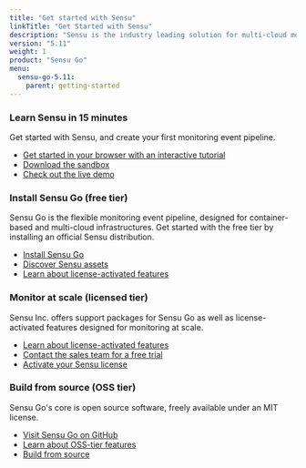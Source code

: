 ```yaml
---
title: "Get started with Sensu"
linkTitle: "Get Started with Sensu"
description: "Sensu is the industry leading solution for multi-cloud monitoring at scale. The Sensu monitoring event pipeline empowers businesses to automate their monitoring workflows and gain deep visibility into their multi-cloud environments. Get started now and feel the #monitoringlove."
version: "5.11"
weight: 1
product: "Sensu Go"
menu:
  sensu-go-5.11:
    parent: getting-started
---
```


### Learn Sensu in 15 minutes

Get started with Sensu, and create your first monitoring event pipeline.

- [Get started in your browser with an interactive tutorial][13]
- [Download the sandbox][7]
- [Check out the live demo][1]

### Install Sensu Go (free tier)

Sensu Go is the flexible monitoring event pipeline, designed for container-based and multi-cloud infrastructures.
Get started with the free tier by installing an official Sensu distribution.

- [Install Sensu Go][2]
- [Discover Sensu assets][6]
- [Learn about license-activated features][12]

### Monitor at scale (licensed tier)

Sensu Inc. offers support packages for Sensu Go as well as license-activated features designed for monitoring at scale.

- [Learn about license-activated features][12]
- [Contact the sales team for a free trial][4]
- [Activate your Sensu license][5]

### Build from source (OSS tier)
Sensu Go's core is open source software, freely available under an MIT license.

- [Visit Sensu Go on GitHub][10]
- [Learn about OSS-tier features][12]
- [Build from source][11]

[1]: ../demo
[2]: ../../installation/install-sensu
[3]: https://sensu.io/products/enterprise
[4]: https://sensu.io/sales/
[5]: ../enterprise
[6]: https://bonsai.sensu.io
[7]: ../learn-sensu
[8]: https://sensu.io/community
[9]: ../../reference/license
[10]: https://github.com/sensu/sensu-go
[11]: https://github.com/sensu/sensu-go/blob/master/CONTRIBUTING.md#building
[12]: https://sensu.io/products
[13]: ../tutorial
